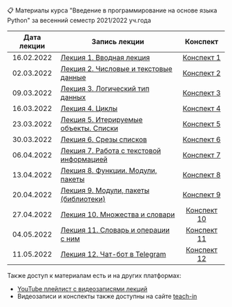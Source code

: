 📋 Материалы курса "Введение в программирование на основе языка Python" за весенний семестр 2021/2022 уч.года

Дата лекции | Запись лекции | Конспект  
|:----:|----|:----:|
|16.02.2022| [Лекция 1. Вводная лекция](https://youtu.be/9gycE4zmtj0) | [Конспект 1](https://colab.research.google.com/drive/1UEhcnf3qU6HONbscWxb79DmNcZJ8ooM3?usp=sharing) |||
|02.03.2022| [Лекция 2. Числовые и текстовые данные](https://youtu.be/WS2bg4gyh8w) | [Конспект 2](https://colab.research.google.com/drive/1FBD9Y-PXHPaWM05x-azwGq4Pi-SMQ6Pp) |||
|09.03.2022| [Лекция 3. Логический тип данных](https://youtu.be/aYwuHbBwdck) | [Конспект 3](https://colab.research.google.com/drive/1yXYq_CsOYmQfE7a8WzeU-RJJx7-c05ee) |||
|16.03.2022| [Лекция 4. Циклы](https://youtu.be/JMD3Ebgtu2U) | [Конспект 4](https://colab.research.google.com/drive/1ot3iwkXOrvjmSBq-7Sp44hcX4kI8qImX) |||
|23.03.2022| [Лекция 5. Итерируемые объекты. Списки](https://youtu.be/Z-2JEYs5VKM) | [Конспект 5](https://colab.research.google.com/drive/1a_L0UasTAHsKqZBJTfCHP-3t6MzKTght) |||
|30.03.2022| [Лекция 6. Срезы списков](https://youtu.be/tlp2R6uKBfw) | [Конспект 6](https://colab.research.google.com/drive/1VKFjlq1-snDul4w1MG-KjfNQmjaoANeM) |||
|06.04.2022| [Лекция 7. Работа с текстовой информацией](https://youtu.be/OA9OiCuNlOI) | [Конспект 7](https://colab.research.google.com/drive/18FSI8rTF1zPFeFziXGuJb4DxKGL4zHiK#scrollTo=v1dDApJVbhF3) |||
|13.04.2022| [Лекция 8. Функции. Модули, пакеты](https://youtu.be/LuqdvFE3ULk) | [Конспект 8](https://colab.research.google.com/drive/1n_t9HiGdRUOGmNYJJlgRO8H1-WHttARz) |||
|20.04.2022| [Лекция 9. Модули, пакеты (библиотеки)](https://youtu.be/WhH4l578shk) | [Конспект 9](https://colab.research.google.com/drive/1B8qrUa_-fAJgCIIkwNu4MDjOQZZydNt8?usp=sharing) |||
|27.04.2022| [Лекция 10. Множества и словари](https://youtu.be/XD-l0Nhi_iY) | [Конспект 10](https://colab.research.google.com/drive/1xOlvt5vjIiT0V-1jBBYWCm1Cq9LXcrH2) |||
|04.05.2022| [Лекция 11. Словарь и операции с ним](https://youtu.be/ffW_HeusBpA) | [Конспект 11](https://colab.research.google.com/drive/1ABlJx6CfHy1ebFQjncs6cRPvHKInRXp-) |||
|11.05.2022| [Лекция 12. Чат-бот в Telegram](https://youtu.be/irQC408YSD8) | [Конспект 12](https://colab.research.google.com/drive/1kgF5zu-WUhRZvWwhsdSKiVI-4H56BZIC#scrollTo=-gzklDergf5v) |||

Также доступ к материалам есть и на других платформах:

* [YouTube плейлист с видеозаписями лекций](https://youtube.com/playlist?list=PLcsjsqLLSfNByuz66FtX-GSTEjKaYeQhs)
* Видеозаписи и конспекты также доступны на сайте [teach-in](https://teach-in.ru/course/introduction-to-programming-based-on-python-language)

